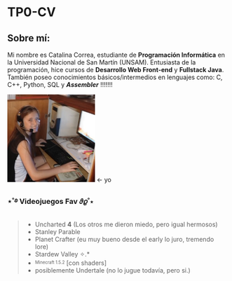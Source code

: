 # TP0-CV
## Sobre mí:
Mi nombre es Catalina Correa, estudiante de **Programación Informática** en la Universidad Nacional de San Martín (UNSAM). Entusiasta de la programación, hice cursos de **Desarrollo Web Front-end** y **Fullstack Java**. También poseo conocimientos básicos/intermedios en lenguajes como: C, C++, Python, SQL y ***Assembler*** !!!!!!!
<!-- ![yo](foto.png) -->
<img src="foto.png" alt="yo" width="200" height="auto"> <- yo

### ⋆˚࿔ Videojuegos Fav 𝜗𝜚˚⋆
> - Uncharted **4** (Los otros me dieron miedo, pero igual hermosos)
> - Stanley Parable
> - Planet Crafter (eu muy bueno desde el early lo juro, tremendo lore)
> - Stardew Valley ✧.*
> - <sup><sub>Minecraft 1.5.2</sub></sup> [con shaders]
> - posiblemente Undertale (no lo jugue todavía, pero si.)


